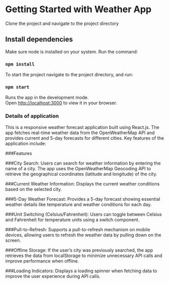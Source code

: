 # Getting Started with Weather App

Clone the project and navigate to the project directory

## Install dependencies

Make sure node is installed on your system. Run the command:

### `npm install`

To start the project navigate to the project directory, and run:

### `npm start`

Runs the app in the development mode.\
Open [http://localhost:3000](http://localhost:3000) to view it in your browser.

### Details of application

This is a responsive weather forecast application built using React.js. The app fetches real-time weather data from the OpenWeatherMap API and provides current and 5-day forecasts for different cities. Key features of the application include:

###Features

###City Search:
Users can search for weather information by entering the name of a city.
The app uses the OpenWeatherMap Geocoding API to retrieve the geographical coordinates (latitude and longitude) of the city.

###Current Weather Information:
Displays the current weather conditions based on the selected city.

###5-Day Weather Forecast:
Provides a 5-day forecast showing essential weather details like temperature and weather conditions for each day.

###Unit Switching (Celsius/Fahrenheit):
Users can toggle between Celsius and Fahrenheit for temperature units using a switch component.

###Pull-to-Refresh:
Supports a pull-to-refresh mechanism on mobile devices, allowing users to refresh the weather data by pulling down on the screen.

###Offline Storage:
If the user’s city was previously searched, the app retrieves the data from localStorage to minimize unnecessary API calls and improve performance when offline.

###Loading Indicators:
Displays a loading spinner when fetching data to improve the user experience during API calls.



